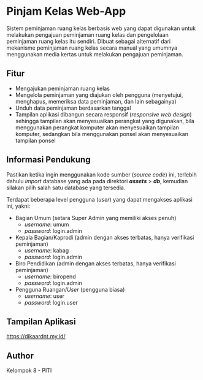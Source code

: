 # Pinjam Kelas Web-App

Sistem peminjaman ruang kelas berbasis web yang dapat digunakan untuk melakukan pengajuan peminjaman ruang kelas dan pengelolaan peminjaman ruang kelas itu sendiri. Dibuat sebagai alternatif dari mekanisme peminjaman ruang kelas secara manual yang umumnya menggunakan media kertas untuk melakukan pengajuan peminjaman.


## Fitur

* Mengajukan peminjaman ruang kelas
* Mengelola peminjaman yang diajukan oleh pengguna (menyetujui, menghapus, memeriksa data peminjaman, dan lain sebagainya)
* Unduh data peminjaman berdasarkan tanggal
* Tampilan aplikasi dibangun secara responsif (*responsive web design*) sehingga tampilan akan menyesuaikan perangkat yang digunakan, bila menggunakan perangkat komputer akan menyesuaikan tampilan komputer, sedangkan bila menggunakan ponsel akan menyesuaikan tampilan ponsel


## Informasi Pendukung

Pastikan ketika ingin menggunakan kode sumber (*source code*) ini, terlebih dahulu *import* database yang ada pada direktori ***assets*** > ***db***,
kemudian silakan pilih salah satu database yang tersedia.

Terdapat beberapa level pengguna (*user*) yang dapat mengakses aplikasi ini, yakni:
* Bagian Umum (setara Super Admin yang memiliki akses penuh)
  - *username*: umum
  - *password*: login.admin
* Kepala Bagian/Kaprodi (admin dengan akses terbatas, hanya verifikasi peminjaman)
  - *username*: kabag
  - *password*: login.admin
* Biro Pendidikan (admin dengan akses terbatas, hanya verifikasi peminjaman)
  - *username*: biropend
  - *password*: login.admin
* Pengguna Ruangan/*User* (pengguna biasa)
  - *username*: user
  - *password*: login.user


## Tampilan Aplikasi

https://dikaardnt.my.id/


## Author

Kelompok 8 - PITI
